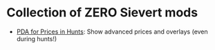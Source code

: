 # Collection of ZERO Sievert mods

- [PDA for Prices in Hunts](https://github.com/Glitched-Out/zero-sievert-mods/tree/main/PDA%20for%20Prices%20in%20Hunts): Show advanced prices and overlays (even during hunts!)
